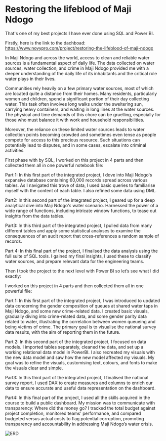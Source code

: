 # Restoring the lifeblood of Maji Ndogo
That's one of my best projects I have ever done using SQL and Power BI.

Firstly, here is the link to the dachboad: https://www.novypro.com/project/restoring-the-lifeblood-of-maji-ndogo


In Maji Ndogo and across the world, access to clean and reliable water sources is a fundamental aspect of daily life. The data collected on water sources, water collection, and crime in Maji Ndogo provided me with a deeper understanding of the daily life of its inhabitants and the critical role water plays in their lives.

Communities rely heavily on a few primary water sources, most of which are located quite a distance from their homes. Many residents, particularly women and children, spend a significant portion of their day collecting water. This task often involves long walks under the sweltering sun, carrying heavy containers, and waiting in long lines at the water sources. The physical and time demands of this chore can be gruelling, especially for those who must balance it with work and household responsibilities.

Moreover, the reliance on these limited water sources leads to water collection points becoming crowded and sometimes even tense as people compete for access to this precious resource. Such situations can potentially lead to disputes, and in some cases, escalate into criminal activities.

First phase with by SQL, I worked on this project in 4 parts and then collected them all in one powerful notebook file:

Part 1:
In this first part of the integrated project, I dove into Maji Ndogo's expansive database containing 60,000 records spread across various tables. As I navigated this trove of data, I used basic queries to familiarise myself with the content of each table. I also refined some data using DML.

Part2:
In this second part of the integrated project, I geared up for a deep analytical dive into Maji Ndogo's water scenario. Harnessed the power of a wide range of functions, including intricate window functions, to tease out insights from the data tables.

Part3:
In this third part of the integrated project, I pulled data from many different tables and apply some statistical analyses to examine the consequences of an audit report that cross-references a random sample of records.

Part 4:
In this final part of the project, I finalised the data analysis using the full suite of SQL tools. I gained my  final insights, I used these to classify water sources, and prepare relevant data for the engineering teams.

Then I took the project to the next level with Power BI so let’s see what I did exactly:

I worked on this project in 4 parts and then collected them all in one powerful file:

Part 1:
In this first part of the integrated project, I was introduced to updated data concerning the gender composition of queues at shared water taps in Maji Ndogo, and some new crime-related data. I created basic visuals, gradually diving into crime-related data, and some gender parity data related to water, illustrating the correlation between women queueing and being victims of crime. The primary goal is to visualise the national survey data results, with the aim of reporting them in the future.

Part 2:
In this second part of the integrated project, I focused on data models. I imported tables separately, cleaned the data, and set up a working relational data model in PowerBI. I also recreated my visuals with the new data model and saw how the new model affected my visuals. My goal was to refine the visuals, customising text, colours, and fonts to make the visuals clear and simple.

Part3:
In this third part of the integrated project, I finalised the national survey report. I used DAX to create measures and columns to enrich our data to ensure accurate and useful data representation on the dashboard.

Part4:
In this final part of the project, I used all the skills acquired in the course to build a public dashboard. My mission was to communicate with transparency: Where did the money go? I tracked the total budget against project completion, monitored teams' performance, and compared budgeted versus actual costs to flag potential corruption, promoting transparency and accountability in addressing Maji Ndogo’s water crisis.

![ERD](https://github.com/ahmedsalah64/Integrated-Project-Maji-Ndogo/assets/115900209/64cdacd3-0c75-464d-8a60-3a047f91a7fd)
